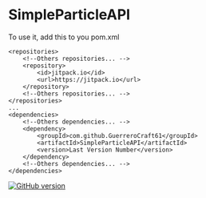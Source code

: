 # SimpleParticleAPI

To use it, add this to you pom.xml
>
    <repositories>
        <!--Others repositories... -->
        <repository>
            <id>jitpack.io</id>
            <url>https://jitpack.io</url>
        </repository>
        <!--Others repositories... -->
    </repositories>
    ...
    <dependencies>
        <!--Others dependencies... -->
        <dependency>
            <groupId>com.github.GuerreroCraft61</groupId>
            <artifactId>SimpleParticleAPI</artifactId>
            <version>Last Version Number</version>
        </dependency>
        <!--Others dependencies... -->
    </dependencies>
[![GitHub version](https://badge.fury.io/gh/GuerreroCraft61%2FSimpleParticleAPI.svg)](https://badge.fury.io/gh/GuerreroCraft61%2FSimpleParticleAPI)
